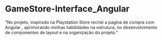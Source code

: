 # GameStore-Interface_Angular
"No projeto, inspirado na Playstation Store recriei a pagina de compra com Angular , aprimorando minhas habilidades na estrutura, no desenvolvimento de componentes de layout e na organização do projeto."
